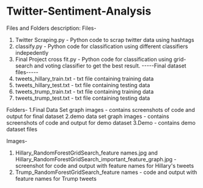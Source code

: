 # Twitter-Sentiment-Analysis
Files and Folders description:
Files-
1. Twitter Scraping.py - Python code to scrap twitter data using hashtags
2. classify.py - Python code for classification using different classifiers indepedently
3. Final Project cross fit.py - Python code for classification using grid-search and voting classifier to get the best result.
-----Final dataset files-----
4. tweets_hillary_train.txt - txt file containing training data
5. tweets_hillary_test.txt - txt file containing testing data
6. tweets_trump_train.txt - txt file containing training data
7. tweets_trump_test.txt - txt file containing testing data

Folders-
1.Final Data Set graph images - contains screenshots of code and output for final dataset
2.demo data set graph images - contains screenshots of code and output for demo dataset
3.Demo - contains demo dataset files

Images-
1. Hillary_RandomForestGridSearch_feature names.jpg and Hillary_RandomForestGridSearch_important_feature_graph.jpg - screenshot for code and output with feature names for Hillary's tweets
2. Trump_RandomForestGridSearch_feature names - code and output with feature names for Trump tweets
